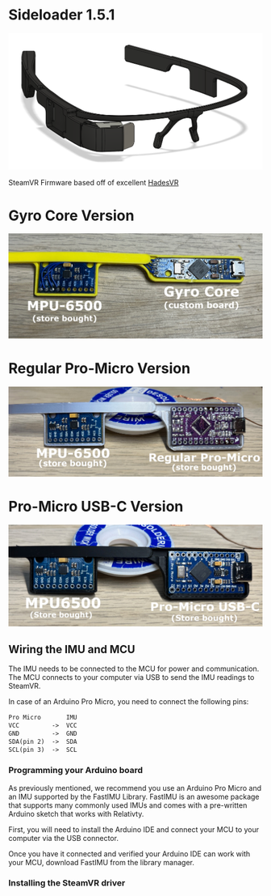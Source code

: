 # Sideloader 1.5.1

![1](docs/img/Sideloader.png)

SteamVR Firmware based off of excellent [HadesVR](https://github.com/HadesVR/HadesVR)

# Gyro Core Version
![1](docs/img/custom_hardware_version.JPG)
# Regular Pro-Micro Version
![1](docs/img/promicro_version.JPG)
# Pro-Micro USB-C Version
![1](docs/img/USBC_Version.JPG)

## Wiring the IMU and MCU
The IMU needs to be connected to the MCU for power and communication.
The MCU connects to your computer via USB to send the IMU readings to SteamVR.

In case of an Arduino Pro Micro, you need to connect the following pins:
```
Pro Micro       IMU
VCC         ->  VCC  
GND         ->  GND  
SDA(pin 2)  ->  SDA  
SCL(pin 3)  ->  SCL  
```

### Programming your Arduino board

As previously mentioned, we recommend you use an Arduino Pro Micro and an IMU supported by the FastIMU Library.
FastIMU is an awesome package that supports many commonly used IMUs and comes with a pre-written Arduino sketch that works with Relativty.

First, you will need to install the Arduino IDE and connect your MCU to your computer via the USB connector.

Once you have it connected and verified your Arduino IDE can work with your MCU, download FastIMU from the library manager.

### Installing the SteamVR driver
